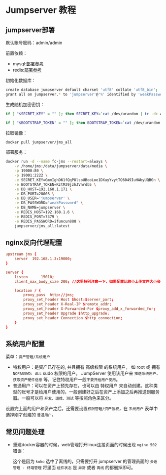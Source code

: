 # Jumpserver 教程

## jumpserver部署

默认账号密码：admin/admin

前置依赖：

* mysql:[部署参考](./mysql.md)
* redis:[部署参考](./redis.md)

初始化数据库：

```bash
create database jumpserver default charset 'utf8' collate 'utf8_bin';
grant all on jumpserver.* to 'jumpserver'@'%' identified by 'weakPassword';
```

生成随机加密密钥：

```bash
if [ "$SECRET_KEY" = "" ]; then SECRET_KEY=`cat /dev/urandom | tr -dc A-Za-z0-9 | head -c 50`; echo "SECRET_KEY=$SECRET_KEY" >> ~/.bashrc; echo $SECRET_KEY; else echo $SECRET_KEY; fi

if [ "$BOOTSTRAP_TOKEN" = "" ]; then BOOTSTRAP_TOKEN=`cat /dev/urandom | tr -dc A-Za-z0-9 | head -c 16`; echo "BOOTSTRAP_TOKEN=$BOOTSTRAP_TOKEN" >> ~/.bashrc; echo $BOOTSTRAP_TOKEN; else echo $BOOTSTRAP_TOKEN; fi
```

拉取镜像：

```bash
docker pull jumpserver/jms_all
```

部署服务：

```bash
docker run -d --name fc-jms --restart=always \
    -v /home/jms:/data/jumpserver/data/media \
    -p 19000:80 \
    -p 19001:2222 \
    -e SECRET_KEY=GmmIghD61fQqPUlsoUBooLoe1DXuyYvytTQ6049IuHAbyUQBGn \
    -e BOOTSTRAP_TOKEN=RztM39jzhJVnrdb5 \
    -e DB_HOST=192.168.1.171 \
    -e DB_PORT=28003 \
    -e DB_USER='jumpserver' \
    -e DB_PASSWORD="weakPassword" \
    -e DB_NAME=jumpserver \
    -e REDIS_HOST=192.168.1.6 \
    -e REDIS_PORT=7379 \
    -e REDIS_PASSWORD=ifuncun888 \
    jumpserver/jms_all:latest
```

## nginx反向代理配置

```conf
upstream jms {
    server  192.168.1.3:19000;
}

server {
    listen      15010;
    client_max_body_size 20G; //这里特别注意一下，如果配置比较小上传文件大小会受限制

    location / {
        proxy_pass  http://jms;
        proxy_set_header Host $host:$server_port;
        proxy_set_header X-Real-IP $remote_addr;
        proxy_set_header X-Forwarded-For $proxy_add_x_forwarded_for;
        proxy_set_header Upgrade $http_upgrade;
        proxy_set_header Connection $http_connection;
    }
}
```

## 系统用户配置

菜单：`资产管理/系统用户`

* 特权用户：是资产已存在的, 并且拥有 高级权限 的系统用户， 如 root 或 拥有 `NOPASSWD: ALL` sudo 权限的用户。 JumpServer 使用该用户来 `推送系统用户`、`获取资产硬件信息` 等，记住特权用户一般`不要开给用户使用`。
* 普通用户：可以在资产上预先存在，也可以由 特权用户 来自动创建。这种类型的账号才是给用户使用的，一般创建好之后在资产上添加之后再推送到服务器。一般可以将 `开发、运维、测试` 等按照角色来区分。

设置完上面的用户和资产之后，还需要设置`权限管理/资产授权`，在 `系统用户` 表单中选择刚才创建的 `普通用户`。


## 常见问题处理

* 重建docker容器的时候，web管理打开linux连接页面的时候出现 `nginx 502` 错误：

    这个是因为 `koko` 选中了离线的，只需要打开 jumpserver 的管理员面的 `会话管理 - 终端管理` 将里面 `组件状态` 是 `异常` 或者 `离线` 的都删掉即可。




